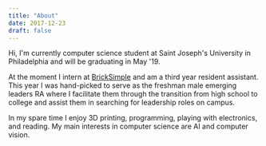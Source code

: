 ```yaml
---
title: "About"
date: 2017-12-23
draft: false
---
```

Hi, I'm currently computer science student at Saint Joseph's University in Philadelphia and 
will be graduating in May '19.

At the moment I intern at [BrickSimple](https://bricksimple.com) and am a third year resident 
assistant. This year I was hand-picked to serve as the freshman male emerging leaders RA where I 
facilitate them through the transition from high school to college and assist them in 
searching for leadership roles on campus.

In my spare time I enjoy 3D printing, programming, playing with electronics, and reading. My main 
interests in computer science are AI and computer vision. 

